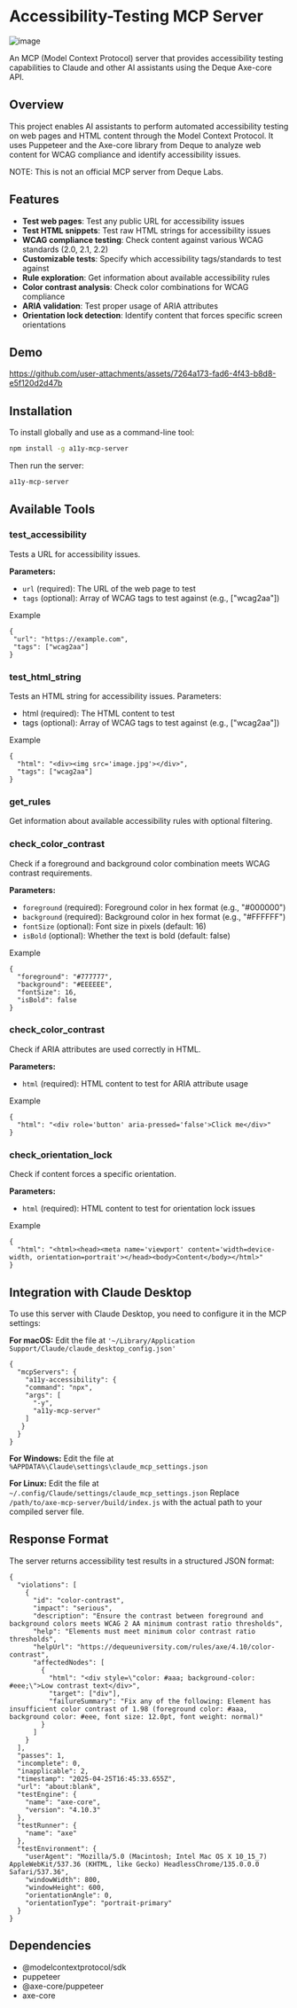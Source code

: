 # Accessibility-Testing MCP Server

![image](https://github.com/user-attachments/assets/dc3af3c4-4d72-4454-b363-8f5951198675)


An MCP (Model Context Protocol) server that provides accessibility testing capabilities to Claude and other AI assistants using the Deque Axe-core API.

## Overview

This project enables AI assistants to perform automated accessibility testing on web pages and HTML content through the Model Context Protocol. It uses Puppeteer and the Axe-core library from Deque to analyze web content for WCAG compliance and identify accessibility issues.

NOTE: This is not an official MCP server from Deque Labs.

## Features

- **Test web pages**: Test any public URL for accessibility issues
- **Test HTML snippets**: Test raw HTML strings for accessibility issues
- **WCAG compliance testing**: Check content against various WCAG standards (2.0, 2.1, 2.2)
- **Customizable tests**: Specify which accessibility tags/standards to test against
- **Rule exploration**: Get information about available accessibility rules
- **Color contrast analysis**: Check color combinations for WCAG compliance
- **ARIA validation**: Test proper usage of ARIA attributes
- **Orientation lock detection**: Identify content that forces specific screen orientations

## Demo

https://github.com/user-attachments/assets/7264a173-fad6-4f43-b8d8-e5f120d2d47b

## Installation

To install globally and use as a command-line tool:

```bash
npm install -g a11y-mcp-server
```

Then run the server:

```bash
a11y-mcp-server
```

## Available Tools

### test_accessibility

Tests a URL for accessibility issues.

**Parameters:**
- `url` (required): The URL of the web page to test
- `tags` (optional): Array of WCAG tags to test against (e.g., ["wcag2aa"])

Example

```
{
 "url": "https://example.com",
 "tags": ["wcag2aa"]
}
```
### test_html_string

Tests an HTML string for accessibility issues.
Parameters:

* html (required): The HTML content to test
* tags (optional): Array of WCAG tags to test against (e.g., ["wcag2aa"])

Example

```
{
  "html": "<div><img src='image.jpg'></div>",
  "tags": ["wcag2aa"]
}
```

### get_rules

Get information about available accessibility rules with optional filtering.

### check_color_contrast

Check if a foreground and background color combination meets WCAG contrast requirements.

**Parameters:**

- `foreground` (required): Foreground color in hex format (e.g., "#000000")
- `background` (required): Background color in hex format (e.g., "#FFFFFF")
- `fontSize` (optional): Font size in pixels (default: 16)
- `isBold` (optional): Whether the text is bold (default: false)

Example

```
{
  "foreground": "#777777",
  "background": "#EEEEEE",
  "fontSize": 16,
  "isBold": false
}
```

### check_color_contrast

Check if ARIA attributes are used correctly in HTML.

**Parameters:**

- `html` (required): HTML content to test for ARIA attribute usage

Example

```
{
  "html": "<div role='button' aria-pressed='false'>Click me</div>"
}
```

### check_orientation_lock

Check if content forces a specific orientation.

**Parameters:**

- `html` (required): HTML content to test for orientation lock issues

Example

```
{
  "html": "<html><head><meta name='viewport' content='width=device-width, orientation=portrait'></head><body>Content</body></html>"
}
```


## Integration with Claude Desktop
To use this server with Claude Desktop, you need to configure it in the MCP settings:

**For macOS:**
Edit the file at `'~/Library/Application Support/Claude/claude_desktop_config.json'`

```
{
  "mcpServers": {
    "a11y-accessibility": {
    "command": "npx",
    "args": [
      "-y",
      "a11y-mcp-server"
    ]
   }
  }
}
```

**For Windows:**
Edit the file at `%APPDATA%\Claude\settings\claude_mcp_settings.json`

**For Linux:**
Edit the file at `~/.config/Claude/settings/claude_mcp_settings.json`
Replace `/path/to/axe-mcp-server/build/index.js` with the actual path to your compiled server file.


## Response Format
The server returns accessibility test results in a structured JSON format:
```
{
  "violations": [
    {
      "id": "color-contrast",
      "impact": "serious",
      "description": "Ensure the contrast between foreground and background colors meets WCAG 2 AA minimum contrast ratio thresholds",
      "help": "Elements must meet minimum color contrast ratio thresholds",
      "helpUrl": "https://dequeuniversity.com/rules/axe/4.10/color-contrast",
      "affectedNodes": [
        {
          "html": "<div style=\"color: #aaa; background-color: #eee;\">Low contrast text</div>",
          "target": ["div"],
          "failureSummary": "Fix any of the following: Element has insufficient color contrast of 1.98 (foreground color: #aaa, background color: #eee, font size: 12.0pt, font weight: normal)"
        }
      ]
    }
  ],
  "passes": 1,
  "incomplete": 0,
  "inapplicable": 2,
  "timestamp": "2025-04-25T16:45:33.655Z",
  "url": "about:blank",
  "testEngine": {
    "name": "axe-core",
    "version": "4.10.3"
  },
  "testRunner": {
    "name": "axe"
  },
  "testEnvironment": {
    "userAgent": "Mozilla/5.0 (Macintosh; Intel Mac OS X 10_15_7) AppleWebKit/537.36 (KHTML, like Gecko) HeadlessChrome/135.0.0.0 Safari/537.36",
    "windowWidth": 800,
    "windowHeight": 600,
    "orientationAngle": 0,
    "orientationType": "portrait-primary"
  }
}
```

## Dependencies

- @modelcontextprotocol/sdk
- puppeteer
- @axe-core/puppeteer
- axe-core
